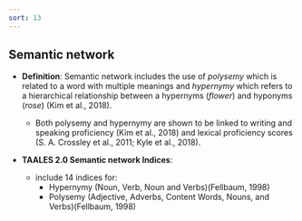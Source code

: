 ```yaml
---
sort: 13
---
```


## Semantic network
- **Definition**: Semantic network includes the use of *polysemy* which is related to a word with multiple meanings and *hypernymy* which refers to a hierarchical relationship between a hypernyms (*flower*) and hyponyms (*rose*) (Kim et al., 2018).
  - Both polysemy and hypernymy are shown to be linked to writing and speaking proficiency (Kim et al., 2018) and lexical proficiency scores (S. A. Crossley et al., 2011; Kyle et al., 2018). 


- **TAALES 2.0 Semantic network Indices**:
    - include 14 indices for:
      - Hypernymy (Noun, Verb, Noun and Verbs)(Fellbaum, 1998)
      - Polysemy (Adjective, Adverbs, Content Words, Nouns, and Verbs)(Fellbaum, 1998)
